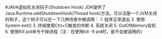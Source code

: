 

#JAVA虚拟机关闭钩子(Shutdown Hook)
JDK提供了Java.Runtime.addShutdownHook(Thread hook)方法，可以注册一个JVM关闭的钩子，这个钩子可以在一下几种场景中被调用：
    1. 程序正常退出
    2. 使用System.exit()
    3. 终端使用Ctrl+C触发的中断
    4. 系统关闭
    5. OutOfMemory宕机
    6. 使用Kill pid命令干掉进程（注：在使用kill -9 pid时，是不会被调用的）